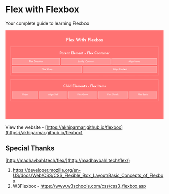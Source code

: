 # Flex with Flexbox

Your complete guide to learning Flexbox

![Flex](flexbox.png)

View the website - [https://akhiparmar.github.io/flexbox](https://akhiparmar.github.io/flexbox)

## Special Thanks
[http://madhavbahl.tech/flex/](http://madhavbahl.tech/flex/)
1. https://developer.mozilla.org/en-US/docs/Web/CSS/CSS_Flexible_Box_Layout/Basic_Concepts_of_Flexbox
2. W3Flexbox - https://www.w3schools.com/css/css3_flexbox.asp
